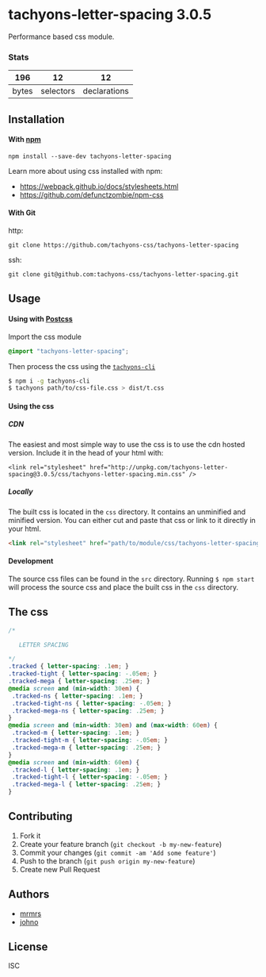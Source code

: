# tachyons-letter-spacing 3.0.5

Performance based css module.

### Stats

196 | 12 | 12
---|---|---
bytes | selectors | declarations

## Installation

#### With [npm](https://npmjs.com)

```
npm install --save-dev tachyons-letter-spacing
```

Learn more about using css installed with npm:
* https://webpack.github.io/docs/stylesheets.html
* https://github.com/defunctzombie/npm-css

#### With Git

http:
```
git clone https://github.com/tachyons-css/tachyons-letter-spacing
```

ssh:
```
git clone git@github.com:tachyons-css/tachyons-letter-spacing.git
```

## Usage

#### Using with [Postcss](https://github.com/postcss/postcss)

Import the css module

```css
@import "tachyons-letter-spacing";
```

Then process the css using the [`tachyons-cli`](https://github.com/tachyons-css/tachyons-cli)

```sh
$ npm i -g tachyons-cli
$ tachyons path/to/css-file.css > dist/t.css
```

#### Using the css

##### CDN
The easiest and most simple way to use the css is to use the cdn hosted version. Include it in the head of your html with:

```
<link rel="stylesheet" href="http://unpkg.com/tachyons-letter-spacing@3.0.5/css/tachyons-letter-spacing.min.css" />
```

##### Locally
The built css is located in the `css` directory. It contains an unminified and minified version.
You can either cut and paste that css or link to it directly in your html.

```html
<link rel="stylesheet" href="path/to/module/css/tachyons-letter-spacing">
```

#### Development

The source css files can be found in the `src` directory.
Running `$ npm start` will process the source css and place the built css in the `css` directory.

## The css

```css
/*

   LETTER SPACING

*/
.tracked { letter-spacing: .1em; }
.tracked-tight { letter-spacing: -.05em; }
.tracked-mega { letter-spacing: .25em; }
@media screen and (min-width: 30em) {
 .tracked-ns { letter-spacing: .1em; }
 .tracked-tight-ns { letter-spacing: -.05em; }
 .tracked-mega-ns { letter-spacing: .25em; }
}
@media screen and (min-width: 30em) and (max-width: 60em) {
 .tracked-m { letter-spacing: .1em; }
 .tracked-tight-m { letter-spacing: -.05em; }
 .tracked-mega-m { letter-spacing: .25em; }
}
@media screen and (min-width: 60em) {
 .tracked-l { letter-spacing: .1em; }
 .tracked-tight-l { letter-spacing: -.05em; }
 .tracked-mega-l { letter-spacing: .25em; }
}
```

## Contributing

1. Fork it
2. Create your feature branch (`git checkout -b my-new-feature`)
3. Commit your changes (`git commit -am 'Add some feature'`)
4. Push to the branch (`git push origin my-new-feature`)
5. Create new Pull Request

## Authors

* [mrmrs](http://mrmrs.io)
* [johno](http://johnotander.com)

## License

ISC

